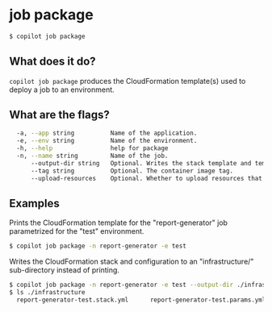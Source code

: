 # job package
```bash
$ copilot job package
```

## What does it do?

`copilot job package` produces the CloudFormation template(s) used to deploy a job to an environment.

## What are the flags?

```bash
  -a, --app string          Name of the application.
  -e, --env string          Name of the environment.
  -h, --help                help for package
  -n, --name string         Name of the job.
      --output-dir string   Optional. Writes the stack template and template configuration to a directory.
      --tag string          Optional. The container image tag.
      --upload-resources    Optional. Whether to upload resources that are required for deployment.
```

## Examples

Prints the CloudFormation template for the "report-generator" job parametrized for the "test" environment.

```bash
$ copilot job package -n report-generator -e test
```

Writes the CloudFormation stack and configuration to an "infrastructure/" sub-directory instead of printing.

```bash
$ copilot job package -n report-generator -e test --output-dir ./infrastructure
$ ls ./infrastructure
  report-generator-test.stack.yml      report-generator-test.params.yml
```
